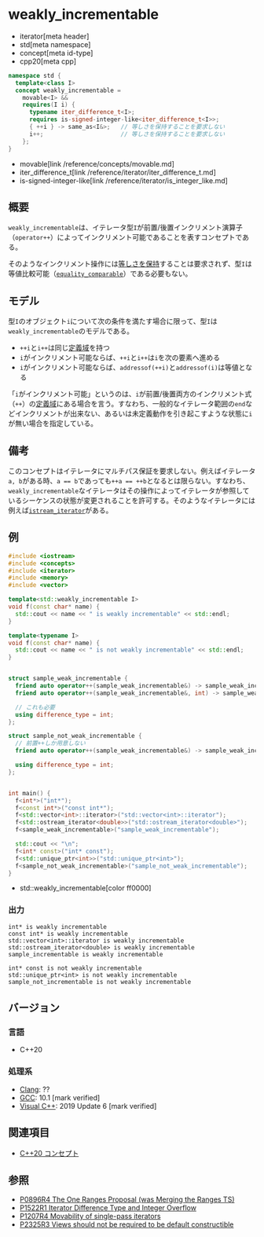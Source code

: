 # weakly_incrementable
* iterator[meta header]
* std[meta namespace]
* concept[meta id-type]
* cpp20[meta cpp]

```cpp
namespace std {
  template<class I>
  concept weakly_incrementable =
    movable<I> &&
    requires(I i) {
      typename iter_difference_t<I>;
      requires is-signed-integer-like<iter_difference_t<I>>;
      { ++i } -> same_as<I&>;   // 等しさを保持することを要求しない
      i++;                      // 等しさを保持することを要求しない
    };
}
```
* movable[link /reference/concepts/movable.md]
* iter_difference_t[link /reference/iterator/iter_difference_t.md]
* is-signed-integer-like[link /reference/iterator/is_integer_like.md]

## 概要

`weakly_incrementable`は、イテレータ型`I`が前置/後置インクリメント演算子（`operator++`）によってインクリメント可能であることを表すコンセプトである。

そのようなインクリメント操作には[等しさを保持](/reference/concepts.md)することは要求されず、型`I`は等値比較可能（[`equality_comparable`](/reference/concepts/equality_comparable.md)）である必要もない。

## モデル

型`I`のオブジェクト`i`について次の条件を満たす場合に限って、型`I`は`weakly_incrementable`のモデルである。

- `++i`と`i++`は同じ[定義域](/reference/concepts.md)を持つ
- `i`がインクリメント可能ならば、`++i`と`i++`は`i`を次の要素へ進める
- `i`がインクリメント可能ならば、`addressof(++i)`と`addressof(i)`は等値となる

「`i`がインクリメント可能」というのは、`i`が前置/後置両方のインクリメント式（`++`）の[定義域](/reference/concepts.md)にある場合を言う。すなわち、一般的なイテレータ範囲の`end`などインクリメントが出来ない、あるいは未定義動作を引き起こすような状態に`i`が無い場合を指定している。

## 備考

このコンセプトはイテレータにマルチパス保証を要求しない。例えばイテレータ`a, b`がある時、`a == b`であっても`++a == ++b`となるとは限らない。すなわち、`weakly_incrementable`なイテレータはその操作によってイテレータが参照しているシーケンスの状態が変更されることを許可する。そのようなイテレータには例えば[`istream_iterator`](/reference/iterator/istream_iterator.md)がある。

## 例
```cpp example
#include <iostream>
#include <concepts>
#include <iterator>
#include <memory>
#include <vector>

template<std::weakly_incrementable I>
void f(const char* name) {
  std::cout << name << " is weakly incrementable" << std::endl;
}

template<typename I>
void f(const char* name) {
  std::cout << name << " is not weakly incrementable" << std::endl;
}


struct sample_weak_incrementable {
  friend auto operator++(sample_weak_incrementable&) -> sample_weak_incrementable&;
  friend auto operator++(sample_weak_incrementable&, int) -> sample_weak_incrementable&;  

  // これも必要
  using difference_type = int;
};

struct sample_not_weak_incrementable {
  // 前置++しか用意しない
  friend auto operator++(sample_weak_incrementable&) -> sample_weak_incrementable&;

  using difference_type = int;
};


int main() {
  f<int*>("int*");
  f<const int*>("const int*");
  f<std::vector<int>::iterator>("std::vector<int>::iterator");
  f<std::ostream_iterator<double>>("std::ostream_iterator<double>");
  f<sample_weak_incrementable>("sample_weak_incrementable");

  std::cout << "\n";
  f<int* const>("int* const");
  f<std::unique_ptr<int>>("std::unique_ptr<int>");
  f<sample_not_weak_incrementable>("sample_not_weak_incrementable");
}
```
* std::weakly_incrementable[color ff0000]

### 出力
```
int* is weakly incrementable
const int* is weakly incrementable
std::vector<int>::iterator is weakly incrementable
std::ostream_iterator<double> is weakly incrementable
sample_incrementable is weakly incrementable

int* const is not weakly incrementable
std::unique_ptr<int> is not weakly incrementable
sample_not_incrementable is not weakly incrementable
```

## バージョン
### 言語
- C++20

### 処理系
- [Clang](/implementation.md#clang): ??
- [GCC](/implementation.md#gcc): 10.1 [mark verified]
- [Visual C++](/implementation.md#visual_cpp): 2019 Update 6 [mark verified]

## 関連項目

- [C++20 コンセプト](/lang/cpp20/concepts.md)

## 参照

- [P0896R4 The One Ranges Proposal (was Merging the Ranges TS)](http://www.open-std.org/jtc1/sc22/wg21/docs/papers/2018/p0896r4.pdf)
- [P1522R1 Iterator Difference Type and Integer Overflow](http://www.open-std.org/jtc1/sc22/wg21/docs/papers/2019/p1522r1.pdf)
- [P1207R4 Movability of single-pass iterators](http://www.open-std.org/jtc1/sc22/wg21/docs/papers/2019/p1207r4.pdf)
- [P2325R3 Views should not be required to be default constructible](http://www.open-std.org/jtc1/sc22/wg21/docs/papers/2021/p2325r3.html)
